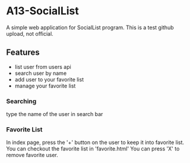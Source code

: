 # A13-SocialList
A simple web application for SocialList program.
This is a test github upload, not official.

## Features
- list user from users api
- search user by name
- add user to your favorite list
- manage your favorite list

### Searching
type the name of the user in search bar
### Favorite List
In index page, press the '+' button on the user to keep it into favorite list.
You can checkout the favorite list in 'favorite.html'
You can press 'X' to remove favorite user.